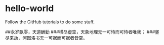 # hello-world
Follow the GitHub tutorials to do some stuff.


##永岁飘零，天道酬勤
###横尽虚空，天象地理无一可恃而可恃者唯我；
###竖尽来劫，河图洛书无一可据而可据者皆空。
